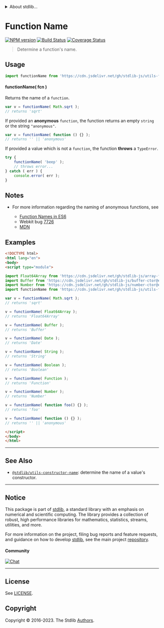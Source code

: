<!--

@license Apache-2.0

Copyright (c) 2018 The Stdlib Authors.

Licensed under the Apache License, Version 2.0 (the "License");
you may not use this file except in compliance with the License.
You may obtain a copy of the License at

   http://www.apache.org/licenses/LICENSE-2.0

Unless required by applicable law or agreed to in writing, software
distributed under the License is distributed on an "AS IS" BASIS,
WITHOUT WARRANTIES OR CONDITIONS OF ANY KIND, either express or implied.
See the License for the specific language governing permissions and
limitations under the License.

-->


<details>
  <summary>
    About stdlib...
  </summary>
  <p>We believe in a future in which the web is a preferred environment for numerical computation. To help realize this future, we've built stdlib. stdlib is a standard library, with an emphasis on numerical and scientific computation, written in JavaScript (and C) for execution in browsers and in Node.js.</p>
  <p>The library is fully decomposable, being architected in such a way that you can swap out and mix and match APIs and functionality to cater to your exact preferences and use cases.</p>
  <p>When you use stdlib, you can be absolutely certain that you are using the most thorough, rigorous, well-written, studied, documented, tested, measured, and high-quality code out there.</p>
  <p>To join us in bringing numerical computing to the web, get started by checking us out on <a href="https://github.com/stdlib-js/stdlib">GitHub</a>, and please consider <a href="https://opencollective.com/stdlib">financially supporting stdlib</a>. We greatly appreciate your continued support!</p>
</details>

# Function Name

[![NPM version][npm-image]][npm-url] [![Build Status][test-image]][test-url] [![Coverage Status][coverage-image]][coverage-url] <!-- [![dependencies][dependencies-image]][dependencies-url] -->

> Determine a function's name.



<section class="usage">

## Usage

```javascript
import functionName from 'https://cdn.jsdelivr.net/gh/stdlib-js/utils-function-name@esm/index.mjs';
```

#### functionName( fcn )

Returns the name of a `function`.

<!-- eslint-disable stdlib/no-builtin-math -->

```javascript
var v = functionName( Math.sqrt );
// returns 'sqrt'
```

If provided an **anonymous** `function`, the function returns an empty `string` or the string `"anonymous"`.

<!-- eslint-disable no-empty-function, func-names, no-restricted-syntax -->

```javascript
var v = functionName( function () {} );
// returns '' || 'anonymous'
```

If provided a value which is not a `function`, the function **throws** a `TypeError`.

```javascript
try {
    functionName( 'beep' );
    // throws error...
} catch ( err ) {
    console.error( err );
}
```

</section>

<!-- /.usage -->

<section class="notes">

## Notes

-   For more information regarding the naming of anonymous functions, see

    -   [Function Names in ES6][2ality-function-names]
    -   Webkit bug [7726][webkit-bug-7726]
    -   [MDN][mdn-function-name]

</section>

<!-- /.notes -->

<section class="examples">

## Examples

<!-- eslint-disable no-empty-function, no-restricted-syntax, func-names, stdlib/no-builtin-math -->

<!-- eslint no-undef: "error" -->

```html
<!DOCTYPE html>
<html lang="en">
<body>
<script type="module">

import Float64Array from 'https://cdn.jsdelivr.net/gh/stdlib-js/array-float64@esm/index.mjs';
import Buffer from 'https://cdn.jsdelivr.net/gh/stdlib-js/buffer-ctor@esm/index.mjs';
import Number from 'https://cdn.jsdelivr.net/gh/stdlib-js/number-ctor@esm/index.mjs';
import functionName from 'https://cdn.jsdelivr.net/gh/stdlib-js/utils-function-name@esm/index.mjs';

var v = functionName( Math.sqrt );
// returns 'sqrt'

v = functionName( Float64Array );
// returns 'Float64Array'

v = functionName( Buffer );
// returns 'Buffer'

v = functionName( Date );
// returns 'Date'

v = functionName( String );
// returns 'String'

v = functionName( Boolean );
// returns 'Boolean'

v = functionName( Function );
// returns 'Function'

v = functionName( Number );
// returns 'Number'

v = functionName( function foo() {} );
// returns 'foo'

v = functionName( function () {} );
// returns '' || 'anonymous'

</script>
</body>
</html>
```

</section>

<!-- /.examples -->

<!-- Section for related `stdlib` packages. Do not manually edit this section, as it is automatically populated. -->

<section class="related">

* * *

## See Also

-   <span class="package-name">[`@stdlib/utils-constructor-name`][@stdlib/utils/constructor-name]</span><span class="delimiter">: </span><span class="description">determine the name of a value's constructor.</span>

</section>

<!-- /.related -->

<!-- Section for all links. Make sure to keep an empty line after the `section` element and another before the `/section` close. -->


<section class="main-repo" >

* * *

## Notice

This package is part of [stdlib][stdlib], a standard library with an emphasis on numerical and scientific computing. The library provides a collection of robust, high performance libraries for mathematics, statistics, streams, utilities, and more.

For more information on the project, filing bug reports and feature requests, and guidance on how to develop [stdlib][stdlib], see the main project [repository][stdlib].

#### Community

[![Chat][chat-image]][chat-url]

---

## License

See [LICENSE][stdlib-license].


## Copyright

Copyright &copy; 2016-2023. The Stdlib [Authors][stdlib-authors].

</section>

<!-- /.stdlib -->

<!-- Section for all links. Make sure to keep an empty line after the `section` element and another before the `/section` close. -->

<section class="links">

[npm-image]: http://img.shields.io/npm/v/@stdlib/utils-function-name.svg
[npm-url]: https://npmjs.org/package/@stdlib/utils-function-name

[test-image]: https://github.com/stdlib-js/utils-function-name/actions/workflows/test.yml/badge.svg?branch=main
[test-url]: https://github.com/stdlib-js/utils-function-name/actions/workflows/test.yml?query=branch:main

[coverage-image]: https://img.shields.io/codecov/c/github/stdlib-js/utils-function-name/main.svg
[coverage-url]: https://codecov.io/github/stdlib-js/utils-function-name?branch=main

<!--

[dependencies-image]: https://img.shields.io/david/stdlib-js/utils-function-name.svg
[dependencies-url]: https://david-dm.org/stdlib-js/utils-function-name/main

-->

[chat-image]: https://img.shields.io/gitter/room/stdlib-js/stdlib.svg
[chat-url]: https://app.gitter.im/#/room/#stdlib-js_stdlib:gitter.im

[stdlib]: https://github.com/stdlib-js/stdlib

[stdlib-authors]: https://github.com/stdlib-js/stdlib/graphs/contributors

[umd]: https://github.com/umdjs/umd
[es-module]: https://developer.mozilla.org/en-US/docs/Web/JavaScript/Guide/Modules

[deno-url]: https://github.com/stdlib-js/utils-function-name/tree/deno
[umd-url]: https://github.com/stdlib-js/utils-function-name/tree/umd
[esm-url]: https://github.com/stdlib-js/utils-function-name/tree/esm
[branches-url]: https://github.com/stdlib-js/utils-function-name/blob/main/branches.md

[stdlib-license]: https://raw.githubusercontent.com/stdlib-js/utils-function-name/main/LICENSE

[2ality-function-names]: http://www.2ality.com/2015/09/function-names-es6.html

[webkit-bug-7726]: https://bugs.webkit.org/show_bug.cgi?id=7726

[mdn-function-name]: https://developer.mozilla.org/en-US/docs/Web/JavaScript/Reference/Global_Objects/Function/name

<!-- <related-links> -->

[@stdlib/utils/constructor-name]: https://github.com/stdlib-js/utils-constructor-name/tree/esm

<!-- </related-links> -->

</section>

<!-- /.links -->
